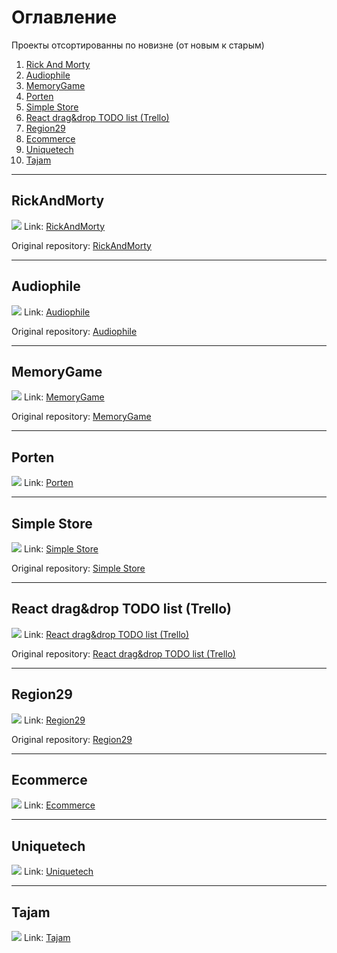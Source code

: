 # Оглавление
Проекты отсортированны по новизне (от новым к старым)
1. [Rick And Morty](https://github.com/LaDIp/LaDIp.github.io/#rickandmorty)
1. [Audiophile](https://github.com/LaDIp/LaDIp.github.io/#audiophile)
2. [MemoryGame](https://github.com/LaDIp/LaDIp.github.io/#memorygame)
3. [Porten](https://github.com/LaDIp/LaDIp.github.io/#porten)
4. [Simple Store](https://github.com/LaDIp/LaDIp.github.io/#simple-store)
5. [React drag&drop TODO list (Trello)](https://github.com/LaDIp/LaDIp.github.io/#react-dragdrop-todo-list-trello)
6. [Region29](https://github.com/LaDIp/LaDIp.github.io/#region29)
7. [Ecommerce](https://github.com/LaDIp/LaDIp.github.io/#ecommerce)
8. [Uniquetech](https://github.com/LaDIp/LaDIp.github.io/#uniquetech)
9. [Tajam](https://github.com/LaDIp/LaDIp.github.io/#tajam)
____
## RickAndMorty
![](https://github.com/LaDIp/LaDIp.github.io/blob/master/images/rickandmorty.gif)
Link: [RickAndMorty](https://ladip.github.io/rickandmorty/)

Original repository: [RickAndMorty](https://github.com/LaDIp/rickandmorty)
____
## Audiophile
![](https://github.com/LaDIp/LaDIp.github.io/blob/master/images/audiophile.gif)
Link: [Audiophile](https://LaDIp.github.io/audiophile-store)

Original repository: [Audiophile](https://github.com/LaDIp/audiophile-store)
____
## MemoryGame
![](https://github.com/LaDIp/LaDIp.github.io/blob/master/images/memory-game.gif)
Link: [MemoryGame](https://LaDIp.github.io/memory-game)

Original repository: [MemoryGame](https://github.com/LaDIp/memory-game)
____
## Porten
![](https://github.com/LaDIp/LaDIp.github.io/blob/master/images/porten.jpg)
Link: [Porten](https://LaDIp.github.io/porten)
____
## Simple Store
![](https://github.com/LaDIp/LaDIp.github.io/blob/master/images/simple_store.gif)
Link: [Simple Store](https://LaDIp.github.io/simple_store)

Original repository: [Simple Store](https://github.com/LaDIp/simple_store)
____
## React drag&drop TODO list (Trello)
![](https://github.com/LaDIp/LaDIp.github.io/blob/master/images/react_dnd_todo.gif)
Link: [React drag&drop TODO list (Trello)](https://LaDIp.github.io/react_dnd_todo)

Original repository: [React drag&drop TODO list (Trello)](https://github.com/LaDIp/DnD_TODO)
____
## Region29
![](https://github.com/LaDIp/LaDIp.github.io/blob/master/images/region29.jpg)
Link: [Region29](https://LaDIp.github.io/region29)

Original repository: [Region29](https://github.com/Progromisters/region29)
____
## Ecommerce
![](https://github.com/LaDIp/LaDIp.github.io/blob/master/images/ecommerce.jpg)
Link: [Ecommerce](https://LaDIp.github.io/ecommerce)
____
## Uniquetech
![](https://github.com/LaDIp/LaDIp.github.io/blob/master/images/uniquetech.jpg)
Link: [Uniquetech](https://LaDIp.github.io/uniquetech)
____
## Tajam
![](https://github.com/LaDIp/LaDIp.github.io/blob/master/images/tajam.jpg)
Link: [Tajam](https://LaDIp.github.io/tajam)

